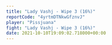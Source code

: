 ```yaml
---
title: "Lady Vashj - Wipe 3 (16%)"
reportCode: "4yrtmDTNkwGfznvJ"
player: "Pissjuana"
fight: "Lady Vashj - Wipe 3 (16%)"
date: 2021-10-10T19:09:02.718000+00:00
---
```

